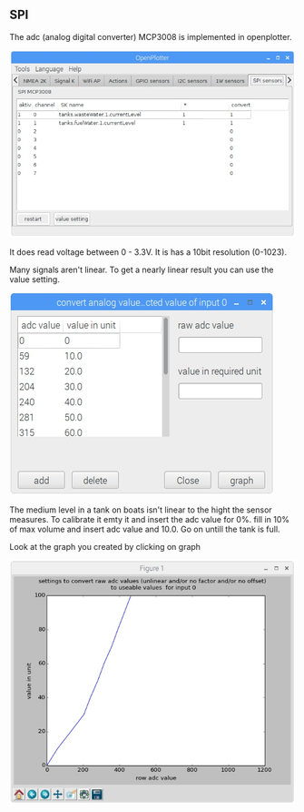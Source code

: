 ## SPI

The adc \(analog digital converter\) MCP3008 is implemented in openplotter.

![](/en/mcp3008.jpg)

It does read voltage between 0 - 3.3V. It is has a 10bit resolution \(0-1023\).

Many signals aren't linear. To get a nearly linear result you can use the value setting.

![](/en/mcp3008form1.jpg)

The medium level in a tank on boats isn't linear to the hight the sensor measures. To calibrate it emty it and insert the adc value for 0%. fill in 10% of max volume and insert adc value and 10.0. Go on untill the tank is full.

Look at the graph you created by clicking on graph

![](/en/mcp3008graph1.jpg)